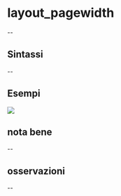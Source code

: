 # layout_pagewidth

--

## Sintassi

--

## Esempi

![](/img/variabili/layout_pagewidth/layout_pagewidth1.png)

## nota bene

--

## osservazioni

--